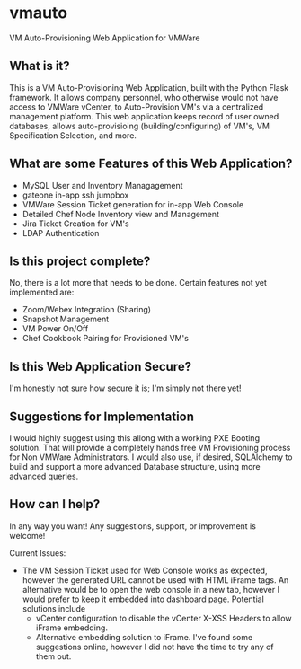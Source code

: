 # vmauto
VM Auto-Provisioning Web Application for VMWare

## What is it?
This is a VM Auto-Provisioning Web Application, built with the Python Flask framework.  It allows company personnel, who otherwise would
not have access to VMWare vCenter, to Auto-Provision VM's via a centralized management platform.  This web application keeps record of 
user owned databases, allows auto-provisioing (building/configuring) of VM's, VM Specification Selection, and more.

## What are some Features of this Web Application?
- MySQL User and Inventory Managagement
- gateone in-app ssh jumpbox
- VMWare Session Ticket generation for in-app Web Console 
- Detailed Chef Node Inventory view and Management
- Jira Ticket Creation for VM's
- LDAP Authentication

## Is this project complete?
No, there is a lot more that needs to be done.  Certain features not yet implemented are:
- Zoom/Webex Integration (Sharing)
- Snapshot Management
- VM Power On/Off
- Chef Cookbook Pairing for Provisioned VM's

## Is this Web Application Secure?
I'm honestly not sure how secure it is; I'm simply not there yet!

## Suggestions for Implementation
I would highly suggest using this allong with a working PXE Booting solution.  That will provide a completely hands free VM Provisioning
process for Non VMWare Administrators.  I would also use, if desired, SQLAlchemy to build and support a more advanced Database structure, 
using more advanced queries.

## How can I help?
In any way you want!  Any suggestions, support, or improvement is welcome!

Current Issues:
- The VM Session Ticket used for Web Console works as expected, however the generated URL cannot be used with HTML iFrame tags.  An alternative would be to open the web console in a new tab, however I would prefer to keep it embedded into dashboard page.  Potential solutions include
  - vCenter configuration to disable the vCenter X-XSS Headers to allow iFrame embedding.
  - Alternative embedding solution to iFrame.  I've found some suggestions online, however I did not have the time to try any of them   out.
